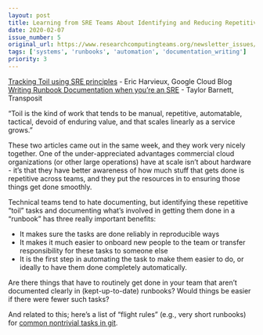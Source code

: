 ```yaml
---
layout: post
title: Learning from SRE Teams About Identifying and Reducing Repetitive Work
date: 2020-02-07
issue_number: 5
original_url: https://www.researchcomputingteams.org/newsletter_issues/0005
tags: ['systems', 'runbooks', 'automation', 'documentation_writing']
priority: 3
---
```


<!-- markdownlint-disable MD033 -->
<!-- markdownlint-disable MD041 -->
<!-- markdownlint-disable MD049 -->

[Tracking Toil using SRE principles](https://cloud.google.com/blog/products/management-tools/identifying-and-tracking-toil-using-sre-principles) - Eric Harvieux, Google Cloud Blog <br/>
[Writing Runbook Documentation when you’re an SRE](https://www.transposit.com/blog/2020.01.30-writing-runbook-documentation-when-youre-an-sre) - Taylor Barnett, Transposit

“Toil is the kind of work that tends to be manual, repetitive, automatable, tactical, devoid of enduring value, and that scales linearly as a service grows.”

These two articles came out in the same week, and they work very nicely together.  One of the under-appreciated  advantages commercial cloud organizations (or other large operations) have at scale isn’t about hardware - it’s that they have better awareness of how much stuff that gets done is repetitive across teams, and they put the resources in to ensuring those things get done smoothly.

Technical teams tend to hate documenting, but identifying these repetitive “toil” tasks and documenting what’s involved in getting them done in a “runbook” has three really important benefits:

- It makes sure the tasks are done reliably in reproducible ways
- It makes it much easier to onboard new people to the team or transfer responsibility for these tasks to someone else
- It is the first step in automating the task to make them easier to do, or ideally to have them done completely automatically.

Are there things that have to routinely get done in your team that aren’t documented clearly in (kept-up-to-date) runbooks?  Would things be easier if there were fewer such tasks?

And related to this; here’s a list of “flight rules” (e.g., very short runbooks) for [common nontrivial tasks in git](https://github.com/k88hudson/git-flight-rules).